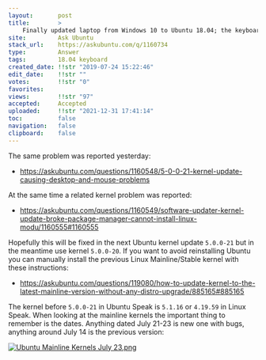 ```yaml
---
layout:       post
title:        >
    Finally updated laptop from Windows 10 to Ubuntu 18.04; the keyboard and mouse no longer works after getting to the lock screen
site:         Ask Ubuntu
stack_url:    https://askubuntu.com/q/1160734
type:         Answer
tags:         18.04 keyboard
created_date: !!str "2019-07-24 15:22:46"
edit_date:    !!str ""
votes:        !!str "0"
favorites:    
views:        !!str "97"
accepted:     Accepted
uploaded:     !!str "2021-12-31 17:41:14"
toc:          false
navigation:   false
clipboard:    false
---
```


The same problem was reported yesterday:

- https://askubuntu.com/questions/1160548/5-0-0-21-kernel-update-causing-desktop-and-mouse-problems

At the same time a related kernel problem was reported:

- https://askubuntu.com/questions/1160549/software-updater-kernel-update-broke-package-manager-cannot-install-linux-modu/1160555#1160555

Hopefully this will be fixed in the next Ubuntu kernel update `5.0.0-21` but in the meantime use kernel `5.0.0-20`. If you want to avoid reinstalling Ubuntu you can manually install the previous Linux Mainline/Stable kernel with these instructions:

- https://askubuntu.com/questions/119080/how-to-update-kernel-to-the-latest-mainline-version-without-any-distro-upgrade/885165#885165

The kernel before `5.0.0-21` in Ubuntu Speak is `5.1.16` or `4.19.59` in Linux Speak. When looking at the mainline kernels the important thing to remember is the dates. Anything dated July 21-23 is new one with bugs, anything around July 14 is the previous version:

[![Ubuntu Mainline Kernels July 23.png][1]][1]


  [1]: https://i.stack.imgur.com/cqMDTl.png
